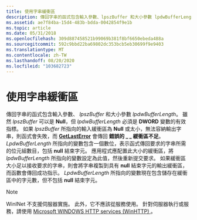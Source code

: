 ```yaml
---
title: 使用字串緩衝區
description: 傳回字串的函式包含輸入參數、lpszBuffer 和大小參數 lpdwBufferLength。 雖然 lpszBuffer 可以是 Null，但 lpdwBufferLength 必須是 DWORD 變數的有效指標。
ms.assetid: ae7f84ba-15d4-483b-bdda-0042854f9e1b
ms.topic: article
ms.date: 05/31/2018
ms.openlocfilehash: 309d887458521b99069b381f8bf6650ebeda488a
ms.sourcegitcommit: 592c9bbd22ba69802dc353bcb5eb30699f9e9403
ms.translationtype: MT
ms.contentlocale: zh-TW
ms.lasthandoff: 08/20/2020
ms.locfileid: "103682723"
---
```

# <a name="using-string-buffers"></a>使用字串緩衝區

傳回字串的函式包含輸入參數、 *lpszBuffer* 和大小參數 *lpdwBufferLength*。 雖然 *lpszBuffer* 可以是 **Null**，但 *lpdwBufferLength* 必須是 **DWORD** 變數的有效指標。 如果 *lpszBuffer* 所指向的輸入緩衝區為 **Null** 或太小，無法容納輸出字串，則函式會失敗，而 [**GetLastError**](/windows/desktop/api/errhandlingapi/nf-errhandlingapi-getlasterror) 會傳回 **錯誤的 \_ \_ 緩衝區不足**。 *LpdwBufferLength* 所指向的變數包含一個數位，表示函式傳回要求的字串所需的位元組數目，包括 **null** 結束字元。 應用程式應配置此大小的緩衝區，將 *lpdwBufferLength* 所指向的變數設定為此值，然後重新提交要求。 如果緩衝區大小足以接收要求的字串，則會將字串複製到具有 **null** 結束字元的輸出緩衝區，而函數會傳回成功指示。 *LpdwBufferLength* 所指向的變數現在包含儲存在緩衝區中的字元數，但不包括 **null** 結束字元。

> [!Note]  
> WinINet 不支援伺服器實施。 此外，它不應該從服務使用。 針對伺服器執行或服務，請使用 [Microsoft WINDOWS HTTP services (WinHTTP) ](/windows/desktop/WinHttp/winhttp-start-page)。

 

 

 